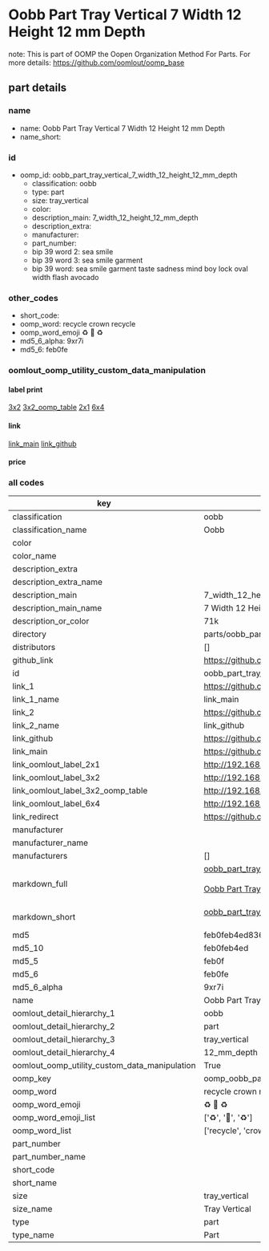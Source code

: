 # Oobb Part Tray Vertical 7 Width 12 Height 12 mm Depth  

note: This is part of OOMP the Oopen Organization Method For Parts. For more details: https://github.com/oomlout/oomp_base

##  part details
  







### name
* name: Oobb Part Tray Vertical 7 Width 12 Height 12 mm Depth
* name_short: 
### id
* oomp_id: oobb_part_tray_vertical_7_width_12_height_12_mm_depth
  * classification: oobb
  * type: part
  * size: tray_vertical
  * color: 
  * description_main: 7_width_12_height_12_mm_depth
  * description_extra: 
  * manufacturer: 
  * part_number: 
  * bip 39 word 2: sea smile
  * bip 39 word 3: sea smile garment
  * bip 39 word: sea smile garment taste sadness mind boy lock oval width flash avocado

### other_codes
* short_code: 
* oomp_word: recycle crown recycle
* oomp_word_emoji :recycle: :crown: :recycle:
* md5_6_alpha: 9xr7i
* md5_6: feb0fe






### oomlout_oomp_utility_custom_data_manipulation
#### label print
[3x2](http://192.168.1.245:1112/?label=oomp%209xr7i)
[3x2_oomp_table](http://192.168.1.108:1112/?label=oomp%209xr7i)
[2x1](http://192.168.1.242:1112/?label=oomp%209xr7i)
[6x4](http://192.168.1.55:1112/?label=oomp%209xr7i)    

#### link

[link_main](https://github.com/oomlout/oomlout_oomp_version_1_messy/tree/main/parts/oobb_part_tray_vertical_7_width_12_height_12_mm_depth) [link_github](https://github.com/oomlout/oomlout_oomp_version_1_messy/tree/main/parts/oobb_part_tray_vertical_7_width_12_height_12_mm_depth)                             

#### price







### all codes 
| key | value |  
| --- | --- |  
| classification | oobb |  
| classification_name | Oobb |  
| color |  |  
| color_name |  |  
| description_extra |  |  
| description_extra_name |  |  
| description_main | 7_width_12_height_12_mm_depth |  
| description_main_name | 7 Width 12 Height 12 mm Depth |  
| description_or_color | 71k |  
| directory | parts/oobb_part_tray_vertical_7_width_12_height_12_mm_depth |  
| distributors | [] |  
| github_link | https://github.com/oomlout/oomlout_oomp_part_src/tree/main/parts/oobb_part_tray_vertical_7_width_12_height_12_mm_depth |  
| id | oobb_part_tray_vertical_7_width_12_height_12_mm_depth |  
| link_1 | https://github.com/oomlout/oomlout_oomp_version_1_messy/tree/main/parts/oobb_part_tray_vertical_7_width_12_height_12_mm_depth |  
| link_1_name | link_main |  
| link_2 | https://github.com/oomlout/oomlout_oomp_version_1_messy/tree/main/parts/oobb_part_tray_vertical_7_width_12_height_12_mm_depth |  
| link_2_name | link_github |  
| link_github | https://github.com/oomlout/oomlout_oomp_version_1_messy/tree/main/parts/oobb_part_tray_vertical_7_width_12_height_12_mm_depth |  
| link_main | https://github.com/oomlout/oomlout_oomp_version_1_messy/tree/main/parts/oobb_part_tray_vertical_7_width_12_height_12_mm_depth |  
| link_oomlout_label_2x1 | http://192.168.1.242:1112/?label=oomp%209xr7i |  
| link_oomlout_label_3x2 | http://192.168.1.245:1112/?label=oomp%209xr7i |  
| link_oomlout_label_3x2_oomp_table | http://192.168.1.108:1112/?label=oomp%209xr7i |  
| link_oomlout_label_6x4 | http://192.168.1.55:1112/?label=oomp%209xr7i |  
| link_redirect | https://github.com/oomlout/oomlout_oomp_version_1_messy/tree/main/parts/oobb_part_tray_vertical_7_width_12_height_12_mm_depth |  
| manufacturer |  |  
| manufacturer_name |  |  
| manufacturers | [] |  
| markdown_full | [oobb_part_tray_vertical_7_width_12_height_12_mm_depth](none)<br>[](none)<br>[Oobb Part Tray Vertical 7 Width 12 Height 12 Mm Depth](none)<br><br> |  
| markdown_short | [oobb_part_tray_vertical_7_width_12_height_12_mm_depth](none)<br><br> |  
| md5 | feb0feb4ed83635633defde2bff32e0f |  
| md5_10 | feb0feb4ed |  
| md5_5 | feb0f |  
| md5_6 | feb0fe |  
| md5_6_alpha | 9xr7i |  
| name | Oobb Part Tray Vertical 7 Width 12 Height 12 mm Depth |  
| oomlout_detail_hierarchy_1 | oobb |  
| oomlout_detail_hierarchy_2 | part |  
| oomlout_detail_hierarchy_3 | tray_vertical |  
| oomlout_detail_hierarchy_4 | 12_mm_depth |  
| oomlout_oomp_utility_custom_data_manipulation | True |  
| oomp_key | oomp_oobb_part_tray_vertical_7_width_12_height_12_mm_depth |  
| oomp_word | recycle crown recycle |  
| oomp_word_emoji | :recycle: :crown: :recycle: |  
| oomp_word_emoji_list | [':recycle:', ':crown:', ':recycle:'] |  
| oomp_word_list | ['recycle', 'crown', 'recycle'] |  
| part_number |  |  
| part_number_name |  |  
| short_code |  |  
| short_name |  |  
| size | tray_vertical |  
| size_name | Tray Vertical |  
| type | part |  
| type_name | Part |  
